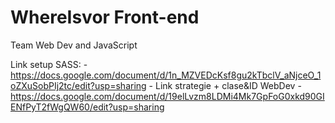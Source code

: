# WhereIsvor Front-end

Team Web Dev and JavaScript

Link setup SASS: - https://docs.google.com/document/d/1n_MZVEDcKsf8gu2kTbclV_aNjceO_1oZXuSobPIj2tc/edit?usp=sharing -
Link strategie + clase&ID WebDev - https://docs.google.com/document/d/19elLvzm8LDMi4Mk7GpFoG0xkd90GIENfPyT2fWgQW60/edit?usp=sharing
